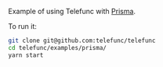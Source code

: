 Example of using Telefunc with [Prisma](https://github.com/prisma/prisma).

To run it:

```bash
git clone git@github.com:telefunc/telefunc
cd telefunc/examples/prisma/
yarn start
```
